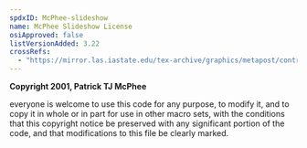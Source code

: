 ```yaml
---
spdxID: McPhee-slideshow
name: McPhee Slideshow License
osiApproved: false
listVersionAdded: 3.22
crossRefs: 
  - "https://mirror.las.iastate.edu/tex-archive/graphics/metapost/contrib/macros/slideshow/slideshow.mp"
---
```


**Copyright 2001, Patrick TJ McPhee**

everyone is welcome to use this code for any purpose, to modify it, and to copy it in whole or in part for use in other macro sets, with the conditions that this copyright notice be preserved with any significant portion of the code, and that modifications to this file be clearly marked.
